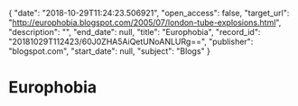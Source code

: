 {
  "date": "2018-10-29T11:24:23.506921", 
  "open_access": false, 
  "target_url": "http://europhobia.blogspot.com/2005/07/london-tube-explosions.html", 
  "description": "", 
  "end_date": null, 
  "title": "Europhobia", 
  "record_id": "20181029T112423/60J0ZHA5AiQetUNoANLURg==", 
  "publisher": "blogspot.com", 
  "start_date": null, 
  "subject": "Blogs"
}

# Europhobia

